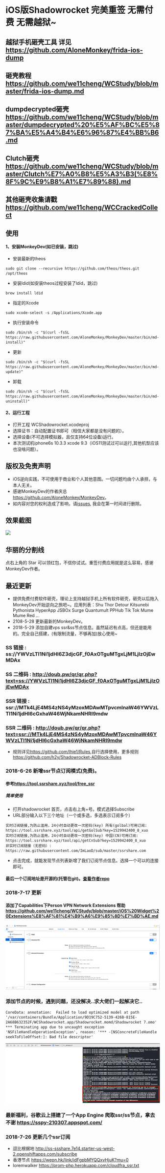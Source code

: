# iOS版Shadowrocket 完美重签 无需付费 无需越狱~ 
## 越狱手机砸壳工具 详见<https://github.com/AloneMonkey/frida-ios-dump>
## 砸壳教程<https://github.com/we11cheng/WCStudy/blob/master/frida-ios-dump.md>
## dumpdecrypted砸壳<https://github.com/we11cheng/WCStudy/blob/master/dumpdecrypted%20%E5%AF%BC%E5%87%BA%E5%A4%B4%E6%96%87%E4%BB%B6.md>
## Clutch砸壳<https://github.com/we11cheng/WCStudy/blob/master/Clutch%E7%A0%B8%E5%A3%B3(%E8%8F%9C%E9%B8%A1%E7%89%88).md>
## 其他砸壳收集请戳<https://github.com/we11cheng/WCCrackedCollect>

## 使用

#### 1、安装MonkeyDev(如已安装，跳过)

- 安装最新的theos

```
sudo git clone --recursive https://github.com/theos/theos.git /opt/theos
```

- 安装ldid(如安装theos过程安装了ldid，跳过)

```
brew install ldid
```

- 指定的Xcode

```
sudo xcode-select -s /Applications/Xcode.app
```

- 执行安装命令

```
sudo /bin/sh -c "$(curl -fsSL https://raw.githubusercontent.com/AloneMonkey/MonkeyDev/master/bin/md-install)"
```

- 更新

```
sudo /bin/sh -c "$(curl -fsSL https://raw.githubusercontent.com/AloneMonkey/MonkeyDev/master/bin/md-update)"
```

- 卸载

```
sudo /bin/sh -c "$(curl -fsSL https://raw.githubusercontent.com/AloneMonkey/MonkeyDev/master/bin/md-uninstall)"
```

#### 2、运行工程

- 打开工程 WCShadowrocket.xcodeproj 
- 选择证书：自动配置证书即可（相信大家都是没有问题的）。
- 选择设备(不可选择模拟器，且仅支持64位设备)运行。
- 本次测试机iphone6s 10.3.3 xcode 9.3（iOS11测试过可以运行,其他机型应该也没啥问题）。


## 版权及免责声明

- iOS逆向实践，不可使用于商业和个人其他意图。一切问题均由个人承担，与本人无关。
- 感谢MonkeyDev的作者庆总<https://github.com/AloneMonkey/MonkeyDev>。
- 如内容对您的权利造成了影响，请[issues](https://github.com/we11cheng/WCShadowrocket/issues), 我会在第一时间进行删除。



## 效果截图

![](http://p2bzzkn05.bkt.clouddn.com/18-4-10/70735207.jpg)


## 华丽的分割线

点右上角的 Star 可以领红包，不信你试试。重签付费应用就是这么容易，感谢MonkeyDev作者。

## 最近更新

- 提供免费付费软件砸壳，理论上支持越狱手机上所有软件砸壳，砸壳以后拖入MonkeyDev开始逆向之旅吧~。应用列表：Shu Thor Detour Kitsunebi Pythonista HyperApp JSBOx Surge Quantumult PPHub Tik Tok Mume Mume Red ...
- 2108-5-28 更新最新的MonkeyDev。
- 2018-5-29 添加自建vps ssr&ss节点信息。虽然延迟有点高，但还是能用的。完全自己搭建，(有限制流量，不够再加)放心使用~  
### SS    链接 : ss://YWVzLTI1Ni1jdHI6Z3djcGF_f0AxOTguMTgxLjM1LjIzOjEwMDAx 
### SS  二维码 : <http://doub.pw/qr/qr.php?text=ss://YWVzLTI1Ni1jdHI6Z3djcGF_f0AxOTguMTgxLjM1LjIzOjEwMDAx>
### SSR   链接 : ssr://MTk4LjE4MS4zNS4yMzoxMDAwMTpvcmlnaW46YWVzLTI1Ni1jdHI6cGxhaW46WjNkamNHRl9mdw 
### SSR 二维码 : <http://doub.pw/qr/qr.php?text=ssr://MTk4LjE4MS4zNS4yMzoxMDAwMTpvcmlnaW46YWVzLTI1Ni1jdHI6cGxhaW46WjNkamNHRl9mdw>
- 规则详见<https://github.com/lhie1/Rules>,自行选择使用，更多规则<https://github.com/h2y/Shadowrocket-ADBlock-Rules>

### 2018-6-26 新增ssr节点订阅模式(免费)。
#### 参考<https://tool.ssrshare.xyz/tool/free_ssr>
##### 简单使用
- 打开shadowrocket 首页，点击右上角+号。模式选择Subscribe
- URL部分输入以下三个地址（一个或多选，多选表示订阅多个）

```
实时订阅链接,为防止滥用，24小时自动更改一次密码(key) 所有(golbal)可用订阅:
https://tool.ssrshare.xyz/tool/api/getGolSub?key=1529942400_8_xuo
实时订阅链接,为防止滥用，24小时自动更改一次密码(key) 中国(CN)可用订阅:
https://tool.ssrshare.xyz/tool/api/getCnSub?key=1529942400_8_xuo
非实时订阅链接（无密码）:
https://raw.githubusercontent.com/ImLaoD/sub/master/ssrshare.com
```
- 点击完成，就能发现节点列表新增了我们订阅节点信息。选择一个可以的连接即可。

#### 最后一个订阅地址是开源的(托管在git)。[查看作者repo](https://github.com/ImLaoD/sub)

### 2018-7-17 更新
#### 添加了Capabilities下Person VPN Network Extensions 帮助<https://github.com/we11cheng/WCStudy/blob/master/iOS%20Widget%20Extensions%E8%AF%81%E4%B9%A6%E9%85%8D%E7%BD%AE.md>

![](https://github.com/we11cheng/WCImageHost/raw/master/WX20180717-102431.png)

### 添加节点的时候，遇到问题，还没解决..求大佬们一起解决它..

```
CoreData: annotation:  Failed to load optimized model at path '/var/containers/Bundle/Application/9D19C752-5139-426B-815E-2A68B632352F/WCShadowrocket.app/Shadowrocket.momd/Shadowrocket 7.omo'
*** Terminating app due to uncaught exception 'NSFileHandleOperationException', reason: '*** -[NSConcreteFileHandle seekToFileOffset:]: Bad file descriptor'
```

![](https://github.com/we11cheng/WCImageHost/raw/master/WX20180717-102320.png)

### 最新福利，谷歌云上搭建了一个App Engine 爬取ssr/ss节点，拿去不谢 <https://sspy-210307.appspot.com/>
### 2018-7-26 更新几个ssr订阅
- 逗比根据地 <http://ss-ssshare.7e14.starter-us-west-2.openshiftapps.com/subscribe>
- 香港节点 <https://wepn.hk/link/idFgpbMYQQxvHjuK?mu=0>
- loremwalker <https://prom-php.herokuapp.com/cloudfra_ssr.txt>



